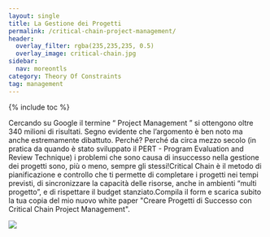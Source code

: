 ```yaml
---
layout: single
title: La Gestione dei Progetti
permalink: /critical-chain-project-management/
header:
  overlay_filter: rgba(235,235,235, 0.5)
  overlay_image: critical-chain.jpg
sidebar: 
  nav: moreontls
category: Theory Of Constraints
tag: management
---
```

{% include toc %}

Cercando su Google il termine “ Project Management ” si ottengono oltre 340 milioni di risultati. Segno evidente che l’argomento è ben noto ma anche estremamente dibattuto. Perché? Perché da circa mezzo secolo (in pratica da quando è stato sviluppato il PERT - Program Evaluation and Review Technique) i problemi che sono causa di insuccesso nella gestione dei progetti sono, più o meno, sempre gli stessi!Critical Chain è il metodo di pianificazione e controllo che ti permette di completare i progetti nei tempi previsti, di sincronizzare la capacità delle risorse, anche in ambienti “multi progetto”, e di rispettare il budget stanziato.Compila il form e scarica subito la tua copia del mio nuovo white paper "Creare Progetti di Successo con Critical Chain Project Management".

![](https://dl.dropboxusercontent.com/u/312263/~Images/cover-ebook.png)

